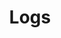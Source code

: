 ---
title: Logs
layout: collection
permalink: /logs/
collection: logs
show_excerpts: false
author_profile: true
entries_layout: grid
---